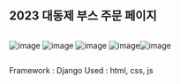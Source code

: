 ## 2023 대동제 부스 주문 페이지

<div style="display:flex;">

![image](https://github.com/DDonghyeo/skrrrr_order_page/assets/98632435/628db30d-2e01-4670-95b6-1cc60caff0f8)
![image](https://github.com/DDonghyeo/skrrrr_order_page/assets/98632435/4fd42e7b-2e59-4dfa-8441-bc190edf2d6f)
![image](https://github.com/DDonghyeo/skrrrr_order_page/assets/98632435/ceaf9685-80bd-4dca-bb9e-d7daadfc47b4)
![image](https://github.com/DDonghyeo/skrrrr_order_page/assets/98632435/c993f69c-799b-4c9d-8137-a63484b702de)

  
![image](https://github.com/DDonghyeo/skrrrr_order_page/assets/98632435/dd1b437a-e9a6-4378-ba34-fb67f1b62651)  
</div>

Framework : Django
Used : html, css, js


